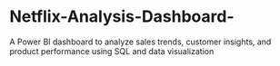 # Netflix-Analysis-Dashboard-
A Power BI dashboard to analyze sales trends, customer insights, and product performance using SQL and data visualization
